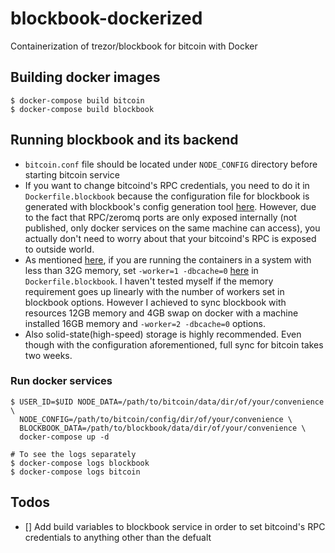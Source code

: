 # blockbook-dockerized

Containerization of trezor/blockbook for bitcoin with Docker

## Building docker images

```shell
$ docker-compose build bitcoin
$ docker-compose build blockbook
```

## Running blockbook and its backend

* `bitcoin.conf` file should be located under `NODE_CONFIG` directory before starting bitcoin service
* If you want to change bitcoind's RPC credentials, you need to do it in `Dockerfile.blockbook` because the configuration file for blockbook is generated with blockbook's config generation tool [here](https://github.com/psychoplasma/blockbook-docker/blob/main/Dockerfile.blockbook#L99). However, due to the fact that RPC/zeromq ports are only exposed internally (not published, only docker services on the same machine can access), you actually don't need to worry about that your bitcoind's RPC is exposed to outside world.
* As mentioned [here](https://github.com/trezor/blockbook#common-issues-when-running-blockbook-or-implementing-additional-coins), if you are running the containers in a system with less than 32G memory, set `-worker=1 -dbcache=0` [here](https://github.com/psychoplasma/blockbook-docker/blob/main/docker-compose.yml#L42) in `Dockerfile.blockbook`. I haven't tested myself if the memory requirement goes up linearly with the number of workers set in blockbook options. However I achieved to sync blockbook with resources 12GB memory and 4GB swap on docker with a machine installed 16GB memory and `-worker=2 -dbcache=0` options.
* Also solid-state(high-speed) storage is highly recommended. Even though with the configuration aforementioned, full sync for bitcoin takes two weeks.

### Run docker services

```shell
$ USER_ID=$UID NODE_DATA=/path/to/bitcoin/data/dir/of/your/convenience \
  NODE_CONFIG=/path/to/bitcoin/config/dir/of/your/convenience \
  BLOCKBOOK_DATA=/path/to/blockbook/data/dir/of/your/convenience \ 
  docker-compose up -d

# To see the logs separately
$ docker-compose logs blockbook
$ docker-compose logs bitcoin
```

## Todos

* [] Add build variables to blockbook service in order to set bitcoind's RPC credentials to anything other than the defualt
